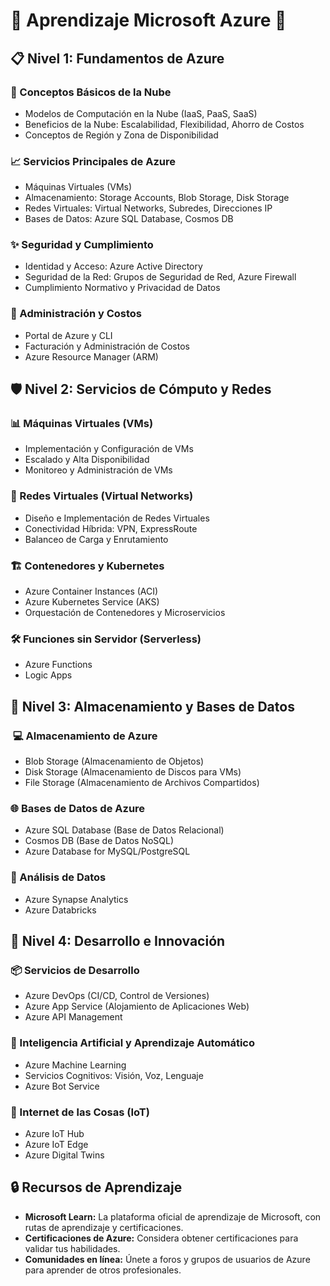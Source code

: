 #  🏢 Aprendizaje Microsoft Azure 🏢

##  📋 Nivel 1: Fundamentos de Azure

###  📌 Conceptos Básicos de la Nube

* Modelos de Computación en la Nube (IaaS, PaaS, SaaS)
* Beneficios de la Nube: Escalabilidad, Flexibilidad, Ahorro de Costos
* Conceptos de Región y Zona de Disponibilidad

###  📈 Servicios Principales de Azure

* Máquinas Virtuales (VMs)
* Almacenamiento: Storage Accounts, Blob Storage, Disk Storage
* Redes Virtuales: Virtual Networks, Subredes, Direcciones IP
* Bases de Datos: Azure SQL Database, Cosmos DB

### ✨ Seguridad y Cumplimiento

* Identidad y Acceso: Azure Active Directory
* Seguridad de la Red: Grupos de Seguridad de Red, Azure Firewall
* Cumplimiento Normativo y Privacidad de Datos

###  🧰 Administración y Costos

* Portal de Azure y CLI
* Facturación y Administración de Costos
* Azure Resource Manager (ARM)

##  🛡️ Nivel 2: Servicios de Cómputo y Redes

###  📊 Máquinas Virtuales (VMs)

* Implementación y Configuración de VMs
* Escalado y Alta Disponibilidad
* Monitoreo y Administración de VMs

###  📅 Redes Virtuales (Virtual Networks)

* Diseño e Implementación de Redes Virtuales
* Conectividad Híbrida: VPN, ExpressRoute
* Balanceo de Carga y Enrutamiento

###  🏗️ Contenedores y Kubernetes

* Azure Container Instances (ACI)
* Azure Kubernetes Service (AKS)
* Orquestación de Contenedores y Microservicios

###  🛠️ Funciones sin Servidor (Serverless)

* Azure Functions
* Logic Apps

##  🚀 Nivel 3: Almacenamiento y Bases de Datos

### ️ 💻 Almacenamiento de Azure

* Blob Storage (Almacenamiento de Objetos)
* Disk Storage (Almacenamiento de Discos para VMs)
* File Storage (Almacenamiento de Archivos Compartidos)

###  🌐 Bases de Datos de Azure

* Azure SQL Database (Base de Datos Relacional)
* Cosmos DB (Base de Datos NoSQL)
* Azure Database for MySQL/PostgreSQL

###  🎨 Análisis de Datos

* Azure Synapse Analytics
* Azure Databricks

## ️🔑 Nivel 4: Desarrollo e Innovación

###  📦 Servicios de Desarrollo

* Azure DevOps (CI/CD, Control de Versiones)
* Azure App Service (Alojamiento de Aplicaciones Web)
* Azure API Management

###  🧩 Inteligencia Artificial y Aprendizaje Automático

* Azure Machine Learning
* Servicios Cognitivos: Visión, Voz, Lenguaje
* Azure Bot Service

### 🧪 Internet de las Cosas (IoT)

* Azure IoT Hub
* Azure IoT Edge
* Azure Digital Twins

## 🔒 Recursos de Aprendizaje

* **Microsoft Learn:** La plataforma oficial de aprendizaje de Microsoft, con rutas de aprendizaje y certificaciones.
* **Certificaciones de Azure:** Considera obtener certificaciones para validar tus habilidades.
* **Comunidades en línea:** Únete a foros y grupos de usuarios de Azure para aprender de otros profesionales.


